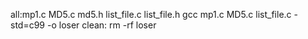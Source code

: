 all:mp1.c MD5.c md5.h list_file.c list_file.h
	gcc mp1.c MD5.c list_file.c -std=c99 -o loser
clean:
	rm -rf loser
